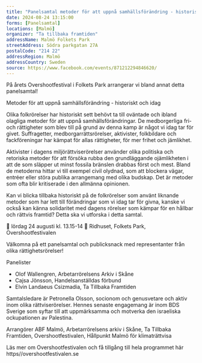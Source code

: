 ```yaml
---
title: "Panelsamtal metoder för att uppnå samhällsförändring - historiskt och idag"
date: 2024-08-24 13:15:00
forms: [Panelsamtal]
locations: [Malmö]
organizer: "Ta tillbaka framtiden"
addressName: Malmö Folkets Park
streetAddress: Södra parkgatan 27A
postalCode: "214 22"
addressRegion: Malmö
addressCountry: Sweden
source: https://www.facebook.com/events/871212294846620/
---
```

På årets Overshootfestival i Folkets Park arrangerar vi bland annat detta panelsamtal!

Metoder för att uppnå samhällsförändring - historiskt och idag

Olika folkrörelser har historiskt sett behövt ta till oväntade och ibland olagliga metoder för att uppnå samhällsförändringar. De medborgerliga fri- och rättigheter som blev till på grund av denna kamp är något vi idag tar för givet. Suffragetter, medborgarrättsrörelser, aktivister, folkbildare och fackföreningar har kämpat för allas rättigheter, för mer frihet och jämlikhet. 
 
Aktivister i dagens miljörättviserörelser använder olika politiska och retoriska metoder för att försöka rubba den grundläggande ojämlikheten i att de som släpper ut minst fossila bränslen drabbas först och mest. Bland de metoderna hittar vi till exempel civil olydnad, som att blockera vägar, entréer eller störa publika arrangemang med olika budskap. Det är metoder som ofta blir kritiserade i den allmänna opinionen.  
 
Kan vi blicka tillbaka historiskt på de folkrörelser som använt liknande metoder som har lett till förändringar som vi idag tar för givna, kanske vi också kan känna solidaritet med dagens rörelser som kämpar för en hållbar och rättvis framtid? Detta ska vi utforska i detta samtal. 

📆 lördag 24 augusti kl. 13.15-14
📍 Ridhuset, Folkets Park, Overshootfestivalen
  
Välkomna på ett panelsamtal och publicksnack med representanter från olika rättighetsrörelser!

Panelister 
-	Olof Wallengren, Arbetarrörelsens Arkiv i Skåne
-	Cajsa Jönsson, Handelsanställdas förbund
-	Elvin Landaeus Csizmadia, Ta Tillbaka Framtiden

Samtalsledare är Petronella Olsson, socionom och genusvetare och aktiv inom olika rättviserörelser. Hennes senaste engagemang är inom BDS Sverige som syftar till att uppmärksamma och motverka den israeliska ockupationen av Palestina. 

Arrangörer ABF Malmö, Arbetarrörelsens arkiv i Skåne, Ta Tillbaka Framtiden, Overshootfestivalen, Hållpunkt Malmö för klimaträttvisa

Läs mer om Overshootfestivalen och få tillgång till hela programmet här https//overshootfestivalen.se 

